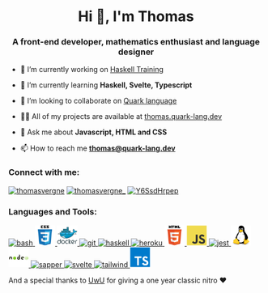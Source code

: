 <h1 align="center">Hi 👋, I'm Thomas</h1>
<h3 align="center">A front-end developer, mathematics enthusiast and language designer</h3>

- 🔭 I’m currently working on [Haskell Training](https://github.com/thomasvergne/haskell-training)

- 🌱 I’m currently learning **Haskell, Svelte, Typescript**

- 👯 I’m looking to collaborate on [Quark language](https://quark-lang.dev/)

- 👨‍💻 All of my projects are available at [thomas.quark-lang.dev](https://thomas.quark-lang.dev)

- 💬 Ask me about **Javascript, HTML and CSS**

- 📫 How to reach me **thomas@quark-lang.dev**

<h3 align="left">Connect with me:</h3>
<p align="left">
<a href="https://dev.to/thomasvergne" target="blank"><img align="center" src="https://cdn.jsdelivr.net/npm/simple-icons@3.0.1/icons/dev-dot-to.svg" alt="thomasvergne" height="30" width="40" /></a>
<a href="https://twitter.com/thomasvergne_" target="blank"><img align="center" src="https://cdn.jsdelivr.net/npm/simple-icons@3.0.1/icons/twitter.svg" alt="thomasvergne_" height="30" width="40" /></a>
<a href="https://discord.gg/Y6SsdHrpep" target="blank"><img align="center" src="https://cdn.jsdelivr.net/npm/simple-icons@3.0.1/icons/discord.svg" alt="Y6SsdHrpep" height="30" width="40" /></a>
</p>

<h3 align="left">Languages and Tools:</h3>
<p align="left"> <a href="https://www.gnu.org/software/bash/" target="_blank"> <img src="https://www.vectorlogo.zone/logos/gnu_bash/gnu_bash-icon.svg" alt="bash" width="40" height="40"/> </a> <a href="https://www.w3schools.com/css/" target="_blank"> <img src="https://raw.githubusercontent.com/devicons/devicon/master/icons/css3/css3-original-wordmark.svg" alt="css3" width="40" height="40"/> </a> <a href="https://www.docker.com/" target="_blank"> <img src="https://raw.githubusercontent.com/devicons/devicon/master/icons/docker/docker-original-wordmark.svg" alt="docker" width="40" height="40"/> </a> <a href="https://git-scm.com/" target="_blank"> <img src="https://www.vectorlogo.zone/logos/git-scm/git-scm-icon.svg" alt="git" width="40" height="40"/> </a> <a href="https://www.haskell.org/" target="_blank"> <img src="https://upload.wikimedia.org/wikipedia/commons/1/1c/Haskell-Logo.svg" alt="haskell" width="40" height="40"/> </a> <a href="https://heroku.com" target="_blank"> <img src="https://www.vectorlogo.zone/logos/heroku/heroku-icon.svg" alt="heroku" width="40" height="40"/> </a> <a href="https://www.w3.org/html/" target="_blank"> <img src="https://raw.githubusercontent.com/devicons/devicon/master/icons/html5/html5-original-wordmark.svg" alt="html5" width="40" height="40"/> </a> <a href="https://developer.mozilla.org/en-US/docs/Web/JavaScript" target="_blank"> <img src="https://raw.githubusercontent.com/devicons/devicon/master/icons/javascript/javascript-original.svg" alt="javascript" width="40" height="40"/> </a> <a href="https://jestjs.io" target="_blank"> <img src="https://www.vectorlogo.zone/logos/jestjsio/jestjsio-icon.svg" alt="jest" width="40" height="40"/> </a> <a href="https://www.linux.org/" target="_blank"> <img src="https://raw.githubusercontent.com/devicons/devicon/master/icons/linux/linux-original.svg" alt="linux" width="40" height="40"/> </a> <a href="https://nodejs.org" target="_blank"> <img src="https://raw.githubusercontent.com/devicons/devicon/master/icons/nodejs/nodejs-original-wordmark.svg" alt="nodejs" width="40" height="40"/> </a> <a href="https://sapper.svelte.dev/" target="_blank"> <img src="https://raw.githubusercontent.com/bestofjs/bestofjs-webui/master/public/logos/sapper.svg" alt="sapper" width="40" height="40"/> </a> <a href="https://svelte.dev" target="_blank"> <img src="https://upload.wikimedia.org/wikipedia/commons/1/1b/Svelte_Logo.svg" alt="svelte" width="40" height="40"/> </a> <a href="https://tailwindcss.com/" target="_blank"> <img src="https://www.vectorlogo.zone/logos/tailwindcss/tailwindcss-icon.svg" alt="tailwind" width="40" height="40"/> </a> <a href="https://www.typescriptlang.org/" target="_blank"> <img src="https://raw.githubusercontent.com/devicons/devicon/master/icons/typescript/typescript-original.svg" alt="typescript" width="40" height="40"/> </a> </p>


And a special thanks to [UwU](https://github.com/UwUDev) for giving a one year classic nitro ❤
